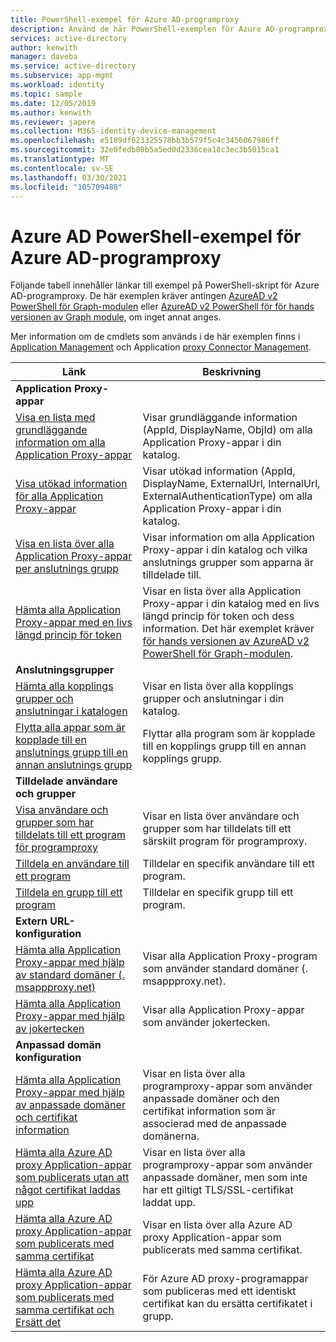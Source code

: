 ```yaml
---
title: PowerShell-exempel för Azure AD-programproxy
description: Använd de här PowerShell-exemplen för Azure AD-programproxy för att få information om programproxy-appar och-kopplingar i din katalog, tilldela användare och grupper till appar och hämta certifikat information.
services: active-directory
author: kenwith
manager: daveba
ms.service: active-directory
ms.subservice: app-mgmt
ms.workload: identity
ms.topic: sample
ms.date: 12/05/2019
ms.author: kenwith
ms.reviewer: japere
ms.collection: M365-identity-device-management
ms.openlocfilehash: e5189df623325578bb3b579f5c4c3456067986ff
ms.sourcegitcommit: 32e0fedb80b5a5ed0d2336cea18c3ec3b5015ca1
ms.translationtype: MT
ms.contentlocale: sv-SE
ms.lasthandoff: 03/30/2021
ms.locfileid: "105709488"
---
```

# <a name="azure-ad-powershell-examples-for-azure-ad-application-proxy"></a>Azure AD PowerShell-exempel för Azure AD-programproxy

Följande tabell innehåller länkar till exempel på PowerShell-skript för Azure AD-programproxy. De här exemplen kräver antingen [AzureAD v2 PowerShell för Graph-modulen](/powershell/azure/active-directory/install-adv2) eller [AzureAD v2 PowerShell för för hands versionen av Graph module](/powershell/azure/active-directory/install-adv2?view=azureadps-2.0-preview&preserve-view=true), om inget annat anges.


Mer information om de cmdlets som används i de här exemplen finns i [Application Management](/powershell/module/azuread/#application_proxy_application_management) och Application [proxy Connector Management](/powershell/module/azuread/#application_proxy_connector_management).

| Länk | Beskrivning |
|---|---|
|**Application Proxy-appar**||
| [Visa en lista med grundläggande information om alla Application Proxy-appar](scripts/powershell-get-all-app-proxy-apps-basic.md) | Visar grundläggande information (AppId, DisplayName, ObjId) om alla Application Proxy-appar i din katalog. |
| [Visa utökad information för alla Application Proxy-appar](scripts/powershell-get-all-app-proxy-apps-extended.md) | Visar utökad information (AppId, DisplayName, ExternalUrl, InternalUrl, ExternalAuthenticationType) om alla Application Proxy-appar i din katalog.  |
| [Visa en lista över alla Application Proxy-appar per anslutnings grupp](scripts/powershell-get-all-app-proxy-apps-by-connector-group.md) | Visar information om alla Application Proxy-appar i din katalog och vilka anslutnings grupper som apparna är tilldelade till. |
| [Hämta alla Application Proxy-appar med en livs längd princip för token](scripts/powershell-get-all-app-proxy-apps-with-policy.md) | Visar en lista över alla Application Proxy-appar i din katalog med en livs längd princip för token och dess information. Det här exemplet kräver [för hands versionen av AzureAD v2 PowerShell för Graph-modulen](/powershell/azure/active-directory/install-adv2?view=azureadps-2.0-preview&preserve-view=true). |
|**Anslutningsgrupper**||
| [Hämta alla kopplings grupper och anslutningar i katalogen](scripts/powershell-get-all-connectors.md) | Visar en lista över alla kopplings grupper och anslutningar i din katalog. |
| [Flytta alla appar som är kopplade till en anslutnings grupp till en annan anslutnings grupp](scripts/powershell-move-all-apps-to-connector-group.md) | Flyttar alla program som är kopplade till en kopplings grupp till en annan kopplings grupp. |
|**Tilldelade användare och grupper**||
| [Visa användare och grupper som har tilldelats till ett program för programproxy](scripts/powershell-display-users-group-of-app.md) | Visar en lista över användare och grupper som har tilldelats till ett särskilt program för programproxy. |
| [Tilldela en användare till ett program](scripts/powershell-assign-user-to-app.md) | Tilldelar en specifik användare till ett program. |
| [Tilldela en grupp till ett program](scripts/powershell-assign-group-to-app.md) | Tilldelar en specifik grupp till ett program. |
|**Extern URL-konfiguration**||
| [Hämta alla Application Proxy-appar med hjälp av standard domäner (. msappproxy.net)](scripts/powershell-get-all-default-domain-apps.md)  | Visar alla Application Proxy-program som använder standard domäner (. msappproxy.net). |
| [Hämta alla Application Proxy-appar med hjälp av jokertecken](scripts/powershell-get-all-wildcard-apps.md) | Visar alla Application Proxy-appar som använder jokertecken. |
|**Anpassad domän konfiguration**||
| [Hämta alla Application Proxy-appar med hjälp av anpassade domäner och certifikat information](scripts/powershell-get-all-custom-domains-and-certs.md) | Visar en lista över alla programproxy-appar som använder anpassade domäner och den certifikat information som är associerad med de anpassade domänerna. |
| [Hämta alla Azure AD proxy Application-appar som publicerats utan att något certifikat laddas upp](scripts/powershell-get-all-custom-domain-no-cert.md) | Visar en lista över alla programproxy-appar som använder anpassade domäner, men som inte har ett giltigt TLS/SSL-certifikat laddat upp. |
| [Hämta alla Azure AD proxy Application-appar som publicerats med samma certifikat](scripts/powershell-get-custom-domain-identical-cert.md) | Visar en lista över alla Azure AD proxy Application-appar som publicerats med samma certifikat. |
| [Hämta alla Azure AD proxy Application-appar som publicerats med samma certifikat och Ersätt det](scripts/powershell-get-custom-domain-replace-cert.md) | För Azure AD proxy-programappar som publiceras med ett identiskt certifikat kan du ersätta certifikatet i grupp. |
